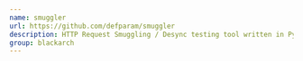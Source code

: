 ```yaml
---
name: smuggler
url: https://github.com/defparam/smuggler
description: HTTP Request Smuggling / Desync testing tool written in Python 3. URL : https://github.com/defparam/smuggler Groups : blackarch blackarch-webapp blackarch-scanner
group: blackarch
---
```


